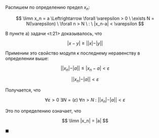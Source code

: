 Распишем по определению предел $x_n$:

$$ \limn x_n = a \Leftrightarrow \forall \varepsilon > 0 \ \exists N = N(\varepsilon) \ \forall n > N \ : \ |x_n-a| < \varepsilon $$

В пункте а) задачи <t:21> доказывалось, что

$$ |x-y| \geq ||x|-|y|| $$

Применим это свойство модуля к последнему неравенству в определении выше:

$$ ||x_n|-|a|| \leq |x_n - a| < \varepsilon $$

$$ ||x_n|-|a|| < \varepsilon $$

Получается, что

$$ \forall \varepsilon > 0 \ \exists N = (\varepsilon) \ \forall n > N \ : \ ||x_n|-|a|| < \varepsilon $$

Это по определению означает, что

$$ \limn |x_n| = |a| $$

$\blacksquare$